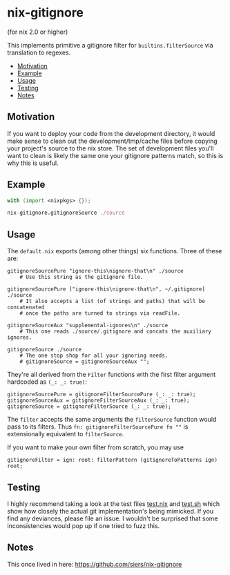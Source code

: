 # nix-gitignore

(for nix 2.0 or higher)

This implements primitive a gitignore filter for `builtins.filterSource` via
translation to regexes.

* [Motivation](#motivation)
* [Example](#example)
* [Usage](#usage)
* [Testing](#testing)
* [Notes](#notes)

## Motivation

If you want to deploy your code from the development directory,
it would make sense to clean out the development/tmp/cache files before copying
your project's source to the nix store. The set of development files you'll
want to clean is likely the same one your gitignore patterns match, so
this is why this is useful.

## Example

```nix
with (import <nixpkgs> {});

nix-gitignore.gitignoreSource ./source
```

## Usage

The `default.nix` exports (among other things) six functions. Three of these are:

    gitignoreSourcePure "ignore-this\nignore-that\n" ./source
        # Use this string as the gitignore file.

    gitignoreSourcePure ["ignore-this\nignore-that\n", ~/.gitignore] ./source
        # It also accepts a list (of strings and paths) that will be concatenated
        # once the paths are turned to strings via readFile.

    gitignoreSourceAux "supplemental-ignores\n" ./source
        # This one reads ./source/.gitignore and concats the auxiliary ignores.

    gitignoreSource ./source
        # The one stop shop for all your ignoring needs.
        # gitignoreSource = gitignoreSourceAux "";

They're all derived from the `Filter` functions with the first filter argument hardcoded as `(_: _: true)`:

    gitignoreSourcePure = gitignoreFilterSourcePure (_: _: true);
    gitignoreSourceAux = gitignoreFilterSourceAux (_: _: true);
    gitignoreSource = gitignoreFilterSource (_: _: true);

The `filter` accepts the same arguments the `filterSource` function would pass to its filters.
Thus `fn: gitignoreFilterSourcePure fn ""` is extensionally equivalent to `filterSource`.

If you want to make your own filter from scratch, you may use

    gitignoreFilter = ign: root: filterPattern (gitignoreToPatterns ign) root;

## Testing

I highly recommend taking a look at the test files
[test.nix](https://github.com/siers/nix-gitignore/blob/master/test.nix) and
[test.sh](https://github.com/siers/nix-gitignore/blob/master/test.sh)
which show how closely the actual git implementation's being mimicked.
If you find any deviances, please file an issue. I wouldn't be surprised that
some inconsistencies would pop up if one tried to fuzz this.

## Notes

This once lived in here: https://github.com/siers/nix-gitignore
